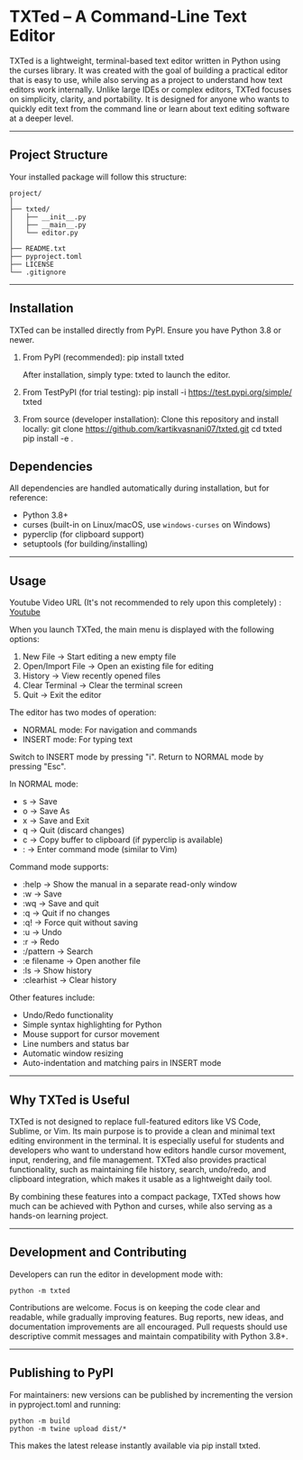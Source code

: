 TXTed – A Command-Line Text Editor
==================================

TXTed is a lightweight, terminal-based text editor written in Python using the curses library. 
It was created with the goal of building a practical editor that is easy to use, 
while also serving as a project to understand how text editors work internally. 
Unlike large IDEs or complex editors, TXTed focuses on simplicity, clarity, and 
portability. It is designed for anyone who wants to quickly edit text from the 
command line or learn about text editing software at a deeper level.

-------------------------------------------------------------------------------
Project Structure
-------------------------------------------------------------------------------
Your installed package will follow this structure:

    project/
    │
    ├── txted/
    │   ├── __init__.py
    │   ├── __main__.py
    │   └── editor.py
    │
    ├── README.txt
    ├── pyproject.toml
    ├── LICENSE
    └── .gitignore

-------------------------------------------------------------------------------
Installation
-------------------------------------------------------------------------------
TXTed can be installed directly from PyPI. Ensure you have Python 3.8 or newer.

1. From PyPI (recommended):
   pip install txted

   After installation, simply type:
   txted
   to launch the editor.

2. From TestPyPI (for trial testing):
   pip install -i https://test.pypi.org/simple/ txted

3. From source (developer installation):
   Clone this repository and install locally:
       git clone https://github.com/kartikvasnani07/txted.git
       cd txted
       pip install -e .

Dependencies
------------
All dependencies are handled automatically during installation, but for reference:

- Python 3.8+
- curses (built-in on Linux/macOS, use `windows-curses` on Windows)
- pyperclip (for clipboard support)
- setuptools (for building/installing)

-------------------------------------------------------------------------------
Usage
-------------------------------------------------------------------------------

Youtube Video URL (It's not recommended to rely upon this completely) : [Youtube](https://youtu.be/WnWktT2ZIuc)

When you launch TXTed, the main menu is displayed with the following options:

1) New File          → Start editing a new empty file
2) Open/Import File  → Open an existing file for editing
3) History           → View recently opened files
4) Clear Terminal    → Clear the terminal screen
5) Quit              → Exit the editor

The editor has two modes of operation:

- NORMAL mode: For navigation and commands
- INSERT mode: For typing text

Switch to INSERT mode by pressing "i". Return to NORMAL mode by pressing "Esc".

In NORMAL mode:
- s → Save
- o → Save As
- x → Save and Exit
- q → Quit (discard changes)
- c → Copy buffer to clipboard (if pyperclip is available)
- : → Enter command mode (similar to Vim)

Command mode supports:
- :help → Show the manual in a separate read-only window
- :w → Save
- :wq → Save and quit
- :q → Quit if no changes
- :q! → Force quit without saving
- :u → Undo
- :r → Redo
- :/pattern → Search
- :e filename → Open another file
- :ls → Show history
- :clearhist → Clear history

Other features include:
- Undo/Redo functionality
- Simple syntax highlighting for Python
- Mouse support for cursor movement
- Line numbers and status bar
- Automatic window resizing
- Auto-indentation and matching pairs in INSERT mode

-------------------------------------------------------------------------------
Why TXTed is Useful
-------------------------------------------------------------------------------

TXTed is not designed to replace full-featured editors like VS Code, Sublime, or Vim. 
Its main purpose is to provide a clean and minimal text editing environment in the terminal. 
It is especially useful for students and developers who want to understand how editors 
handle cursor movement, input, rendering, and file management. TXTed also provides 
practical functionality, such as maintaining file history, search, undo/redo, and 
clipboard integration, which makes it usable as a lightweight daily tool.

By combining these features into a compact package, TXTed shows how much can be achieved 
with Python and curses, while also serving as a hands-on learning project.

-------------------------------------------------------------------------------
Development and Contributing
-------------------------------------------------------------------------------

Developers can run the editor in development mode with:

    python -m txted

Contributions are welcome. Focus is on keeping the code clear and readable, while 
gradually improving features. Bug reports, new ideas, and documentation improvements 
are all encouraged. Pull requests should use descriptive commit messages and maintain 
compatibility with Python 3.8+.

-------------------------------------------------------------------------------
Publishing to PyPI
-------------------------------------------------------------------------------
For maintainers: new versions can be published by incrementing the version in pyproject.toml
and running:

    python -m build
    python -m twine upload dist/*

This makes the latest release instantly available via pip install txted.
